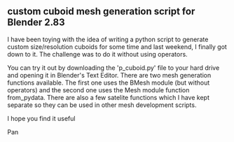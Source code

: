 ## custom cuboid mesh generation script for Blender 2.83

I have been toying with the idea of writing a python script to generate custom size/resolution cuboids for
some time and last weekend, I finally got down to it. The challenge was to do it without using operators.

You can try it out by downloading the 'p_cuboid.py' file to your hard drive and opening it in Blender's
Text Editor. There are two mesh generation functions available. The first one uses the BMesh module (but
without operators) and the second one uses the Mesh module function from_pydata. There are also a few
satelite functions which I have kept separate so they can be used in other mesh development scripts.

I hope you find it useful

Pan
